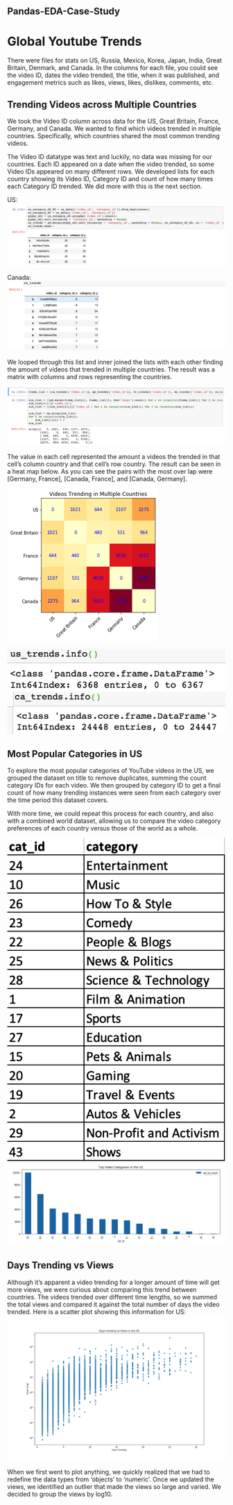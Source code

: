 ## Pandas-EDA-Case-Study

# Global Youtube Trends
There were files for stats on US, Russia, Mexico, Korea, Japan, India, Great Britain, Denmark, and Canada. In the columns for each file, you could see the video ID, dates the video trended, the title, when it was published, and engagement metrics such as likes, views, likes, dislikes, comments, etc.

## Trending Videos across Multiple Countries

We took the Video ID column across data for the US, Great Britain, France, Germany, and Canada. We wanted to find which videos trended in multiple countries. Specifically, which countries shared the most common trending videos. 



The Video ID datatype was text and luckily, no data was missing for our countries. Each ID appeared on a date when the video trended, so some Video IDs appeared on many different rows. We developed lists for each country showing its Video ID, Category ID and count of how many times each Category ID trended. We did more with this is the next section.

US:
![alt text](/images/list.png)

Canada:
![alt text](/images/ca_head.png)


We looped through this list and inner joined the lists with each other finding the amount of videos that trended in multiple countries. The result was a matrix with columns and rows representing the countries.

![alt text](/images/matrix.png)

 The value in each cell represented the amount a videos the trended in that cell’s column country and that cell’s row country. The result can be seen in a heat map below. As you can see the pairs with the most over lap were [Germany, France], [Canada, France], and [Canada, Germany]. 

![alt text](/images/heatmap.png)



![alt text](/images/us_trends.png)
![alt text](/images/ca_trends.png)




## Most Popular Categories in US

To explore the most popular categories of YouTube videos in the US, we grouped the dataset on title to remove duplicates, summing the count category IDs for each video. We then grouped by category ID to get a final count of how many trending instances were seen from each category over the time period this dataset covers.
 
With more time, we could repeat this process for each country, and also with a combined world dataset, allowing us to compare the video category preferences of each country versus those of the world as a whole. 

![alt text](/images/category_legend.jpg)
![alt text](/images/top_US_video_categories.jpg)

## Days Trending vs Views

Although it’s apparent a video trending for a longer amount of time will get more views, we were curious about comparing this trend between countries. The videos trended over different time lengths, so we summed the total views and compared it against the total number of days the video trended. Here is a scatter plot showing this information for US:
![alt text](/images/YouTube_Views_and_Days_Trending_US.jpg)

When we first went to plot anything, we quickly realized that we had to redefine the data types from ‘objects’ to ‘numeric’. Once we updated the views, we identified an outlier that made the views so large and varied. We decided to group the views by log10. 
